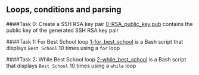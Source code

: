 ## Loops, conditions and parsing

####Task 0: Create a SSH RSA key pair
[0-RSA_public_key.pub](0-RSA_public_key.pub) contains the public key of the generated SSH RSA key pair

####Task 1: For Best School loop
[1-for_best_school](1-for_best_school) is a Bash script that displays `Best School` 10 times using a `for` loop

####Task 2: While Best School loop
[2-while_best_school](2-while_best_school) is a Bash script that displays `Best School` 10 times using a `while` loop
